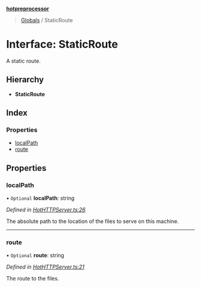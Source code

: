 **[hotpreprocessor](../README.md)**

> [Globals](../globals.md) / StaticRoute

# Interface: StaticRoute

A static route.

## Hierarchy

* **StaticRoute**

## Index

### Properties

* [localPath](staticroute.md#localpath)
* [route](staticroute.md#route)

## Properties

### localPath

• `Optional` **localPath**: string

*Defined in [HotHTTPServer.ts:26](https://github.com/OurFreeLight/HotPreprocessor/blob/5d07e7d/src/HotHTTPServer.ts#L26)*

The absolute path to the location of the files to
serve on this machine.

___

### route

• `Optional` **route**: string

*Defined in [HotHTTPServer.ts:21](https://github.com/OurFreeLight/HotPreprocessor/blob/5d07e7d/src/HotHTTPServer.ts#L21)*

The route to the files.
